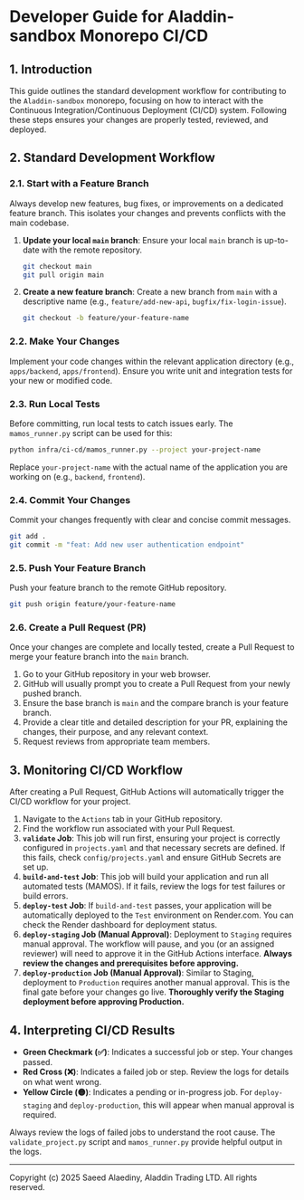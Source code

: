 # Developer Guide for Aladdin-sandbox Monorepo CI/CD

## 1. Introduction

This guide outlines the standard development workflow for contributing to the `Aladdin-sandbox` monorepo, focusing on how to interact with the Continuous Integration/Continuous Deployment (CI/CD) system. Following these steps ensures your changes are properly tested, reviewed, and deployed.

## 2. Standard Development Workflow

### 2.1. Start with a Feature Branch

Always develop new features, bug fixes, or improvements on a dedicated feature branch. This isolates your changes and prevents conflicts with the main codebase.

1.  **Update your local `main` branch**: Ensure your local `main` branch is up-to-date with the remote repository.
    ```bash
    git checkout main
    git pull origin main
    ```
2.  **Create a new feature branch**: Create a new branch from `main` with a descriptive name (e.g., `feature/add-new-api`, `bugfix/fix-login-issue`).
    ```bash
    git checkout -b feature/your-feature-name
    ```

### 2.2. Make Your Changes

Implement your code changes within the relevant application directory (e.g., `apps/backend`, `apps/frontend`). Ensure you write unit and integration tests for your new or modified code.

### 2.3. Run Local Tests

Before committing, run local tests to catch issues early. The `mamos_runner.py` script can be used for this:

```bash
python infra/ci-cd/mamos_runner.py --project your-project-name
```
Replace `your-project-name` with the actual name of the application you are working on (e.g., `backend`, `frontend`).

### 2.4. Commit Your Changes

Commit your changes frequently with clear and concise commit messages.

```bash
git add .
git commit -m "feat: Add new user authentication endpoint"
```

### 2.5. Push Your Feature Branch

Push your feature branch to the remote GitHub repository.

```bash
git push origin feature/your-feature-name
```

### 2.6. Create a Pull Request (PR)

Once your changes are complete and locally tested, create a Pull Request to merge your feature branch into the `main` branch.

1.  Go to your GitHub repository in your web browser.
2.  GitHub will usually prompt you to create a Pull Request from your newly pushed branch.
3.  Ensure the base branch is `main` and the compare branch is your feature branch.
4.  Provide a clear title and detailed description for your PR, explaining the changes, their purpose, and any relevant context.
5.  Request reviews from appropriate team members.

## 3. Monitoring CI/CD Workflow

After creating a Pull Request, GitHub Actions will automatically trigger the CI/CD workflow for your project.

1.  Navigate to the `Actions` tab in your GitHub repository.
2.  Find the workflow run associated with your Pull Request.
3.  **`validate` Job**: This job will run first, ensuring your project is correctly configured in `projects.yaml` and that necessary secrets are defined. If this fails, check `config/projects.yaml` and ensure GitHub Secrets are set up.
4.  **`build-and-test` Job**: This job will build your application and run all automated tests (MAMOS). If it fails, review the logs for test failures or build errors.
5.  **`deploy-test` Job**: If `build-and-test` passes, your application will be automatically deployed to the `Test` environment on Render.com. You can check the Render dashboard for deployment status.
6.  **`deploy-staging` Job (Manual Approval)**: Deployment to `Staging` requires manual approval. The workflow will pause, and you (or an assigned reviewer) will need to approve it in the GitHub Actions interface. **Always review the changes and prerequisites before approving.**
7.  **`deploy-production` Job (Manual Approval)**: Similar to Staging, deployment to `Production` requires another manual approval. This is the final gate before your changes go live. **Thoroughly verify the Staging deployment before approving Production.**

## 4. Interpreting CI/CD Results

*   **Green Checkmark (✅)**: Indicates a successful job or step. Your changes passed.
*   **Red Cross (❌)**: Indicates a failed job or step. Review the logs for details on what went wrong.
*   **Yellow Circle (🟡)**: Indicates a pending or in-progress job. For `deploy-staging` and `deploy-production`, this will appear when manual approval is required.

Always review the logs of failed jobs to understand the root cause. The `validate_project.py` script and `mamos_runner.py` provide helpful output in the logs.

---
Copyright (c) 2025 Saeed Alaediny, Aladdin Trading LTD. All rights reserved.

